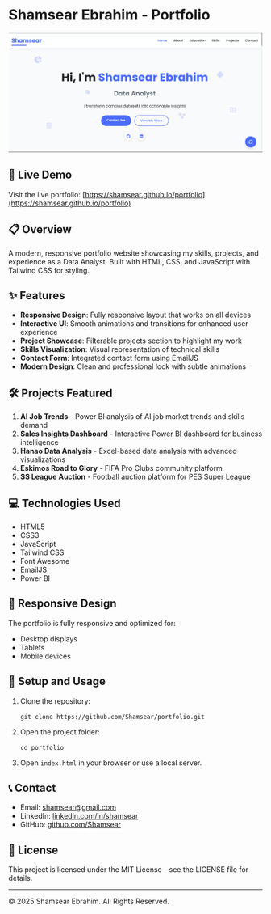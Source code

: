 # Shamsear Ebrahim - Portfolio

![Portfolio Preview](assets/images/portfolio-preview.png)

## 🚀 Live Demo

Visit the live portfolio: [https://shamsear.github.io/portfolio](https://shamsear.github.io/portfolio)

## 📋 Overview

A modern, responsive portfolio website showcasing my skills, projects, and experience as a Data Analyst. Built with HTML, CSS, and JavaScript with Tailwind CSS for styling.

## ✨ Features

- **Responsive Design**: Fully responsive layout that works on all devices
- **Interactive UI**: Smooth animations and transitions for enhanced user experience
- **Project Showcase**: Filterable projects section to highlight my work
- **Skills Visualization**: Visual representation of technical skills
- **Contact Form**: Integrated contact form using EmailJS
- **Modern Design**: Clean and professional look with subtle animations

## 🛠️ Projects Featured

1. **AI Job Trends** - Power BI analysis of AI job market trends and skills demand
2. **Sales Insights Dashboard** - Interactive Power BI dashboard for business intelligence
3. **Hanao Data Analysis** - Excel-based data analysis with advanced visualizations
4. **Eskimos Road to Glory** - FIFA Pro Clubs community platform
5. **SS League Auction** - Football auction platform for PES Super League

## 💻 Technologies Used

- HTML5
- CSS3
- JavaScript
- Tailwind CSS
- Font Awesome
- EmailJS
- Power BI

## 📱 Responsive Design

The portfolio is fully responsive and optimized for:
- Desktop displays
- Tablets
- Mobile devices

## 🔧 Setup and Usage

1. Clone the repository:
   ```
   git clone https://github.com/Shamsear/portfolio.git
   ```

2. Open the project folder:
   ```
   cd portfolio
   ```

3. Open `index.html` in your browser or use a local server.

## 📞 Contact

- Email: shamsear@gmail.com
- LinkedIn: [linkedin.com/in/shamsear](https://linkedin.com/in/shamsear/)
- GitHub: [github.com/Shamsear](https://github.com/Shamsear)

## 📄 License

This project is licensed under the MIT License - see the LICENSE file for details.

---

© 2025 Shamsear Ebrahim. All Rights Reserved. 
